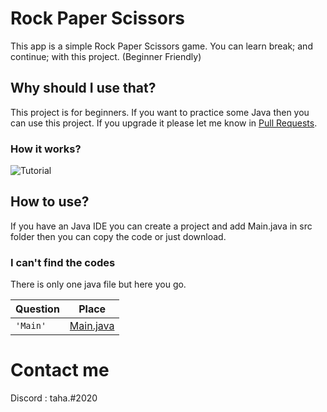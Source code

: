 # Rock Paper Scissors

This app is a simple Rock Paper Scissors game. You can learn break; and continue; with this project. (Beginner Friendly)

## Why should I use that?

This project is for beginners. If you want to practice some Java then you can use this project.  If you upgrade it please let me know in [Pull Requests](https://github.com/tahakocabuga/rockpaperscissors/pulls).

### How it works?


![Tutorial](https://media.discordapp.net/attachments/713024784862281749/748965967941337272/gif.gif)

## How to use?

If you have an Java IDE you can create a project and add Main.java in src folder then you can copy the code or just download.

### I can't find the codes

There is only one java file but here you go.

|             Question         |             Place         |
|-------------------------------|-----------------------------|
|`'Main'`                       |[Main.java](https://github.com/tahakocabuga/rockpaperscissors/blob/master/src/Main.java)            |

# Contact me 

Discord : taha.#2020
